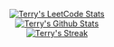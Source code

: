 <p align="center">
  <a href="https://leetcode.com/terry-zo/" target="_blank">
    <img title="Terry's LeetCode Stats" alt="Terry's LeetCode Stats" src="https://leetcard.jacoblin.cool/terry-zo?theme=light&font=Amiri&ext=heatmap" /> 
  </a>
  <br />
  <a href="https://github.com/terry-zo?tab=repositories">
    <img title="Terry's Github Stats" alt="Terry's Github Stats" src="https://github-readme-stats.vercel.app/api?username=terry-zo&show_icons=true&count_private=true&include_all_commits=false&custom_title=GitHub%20Stats" />
  </a>
  <br />
  <a href="https://github.com/terry-zo#">
    <img title="Terry's Github Streak" alt="Terry's Streak" src="https://github-readme-streak-stats.herokuapp.com/?user=terry-zo" />
  </a>
</p>
